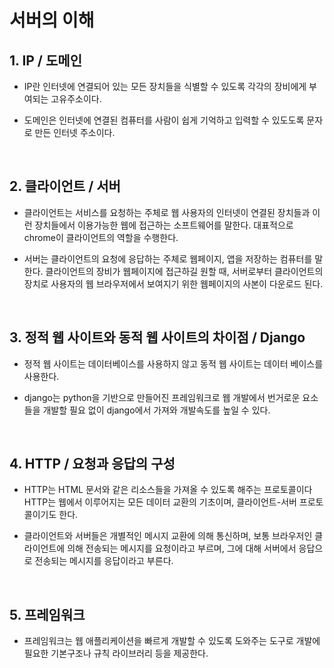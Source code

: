 # 서버의 이해


## 1. IP / 도메인
* IP란 인터넷에 연결되어 있는 모든 장치들을 식별할 수 있도록 각각의 장비에게 부여되는 고유주소이다.

* 도메인은 인터넷에 연결된 컴퓨터를 사람이 쉽게 기억하고 입력할 수 있도도록 문자로 만든 인터넷 주소이다.

<br>

## 2. 클라이언트 / 서버
* 클라이언트는 서비스를 요청하는 주체로 웹 사용자의 인터넷이 연결된 장치들과 이런 장치들에서 이용가능한 웹에 접근하는 소프트웨어를 말한다. 대표적으로 chrome이 클라이언트의 역할을 수행한다.

* 서버는 클라이언트의 요청에 응답하는 주체로 웹페이지, 앱을 저장하는 컴퓨터를 말한다. 클라이언트의 장비가 웹페이지에 접근하길 원할 때, 서버로부터 클라이언트의 장치로 사용자의 웹 브라우저에서 보여지기 위한 웹페이지의 사본이 다운로드 된다.

<br>

## 3. 정적 웹 사이트와 동적 웹 사이트의 차이점 / Django
* 정적 웹 사이트는 데이터베이스를 사용하지 않고 동적 웹 사이트는 데이터 베이스를 사용한다.

* django는 python을 기반으로 만들어진 프레임워크로 웹 개발에서 번거로운 요소들을 개발할 필요 없이 django에서 가져와 개발속도를 높일 수 있다.

<br>

## 4. HTTP / 요청과 응답의 구성
* HTTP는 HTML 문서와 같은 리소스들을 가져올 수 있도록 해주는 프로토콜이다 HTTP는 웹에서 이루어지는 모든 데이터 교환의 기초이며, 클라이언트-서버 프로토콜이기도 한다.

* 클라이언트와 서버들은 개별적인 메시지 교환에 의해 통신하며, 보통 브라우저인 클라이언트에 의해 전송되는 메시지를 요청이라고 부르며, 그에 대해 서버에서 응답으로 전송되는 메시지를 응답이라고 부른다.

<br>

## 5. 프레임워크
* 프레임워크는 웹 애플리케이션을 빠르게 개발할 수 있도록 도와주는 도구로 개발에 필요한 기본구조나 규칙 라이브러리 등을 제공한다.

<br>